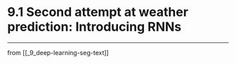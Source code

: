 # 9.1 Second attempt at weather prediction: Introducing RNNs

---
from [[_9_deep-learning-seg-text]]